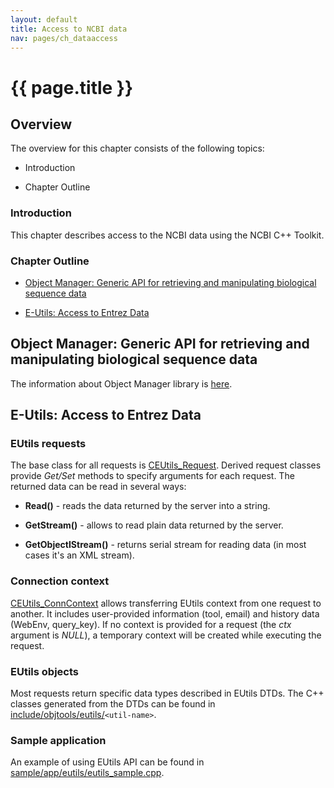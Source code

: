 ```yaml
---
layout: default
title: Access to NCBI data
nav: pages/ch_dataaccess
---
```



{{ page.title }}
======================================

Overview
--------

The overview for this chapter consists of the following topics:

-   Introduction

-   Chapter Outline

### Introduction

This chapter describes access to the NCBI data using the NCBI C++ Toolkit.

### Chapter Outline

-   [Object Manager: Generic API for retrieving and manipulating biological sequence data](#ch_dataaccess.Object_Manager)

-   [E-Utils: Access to Entrez Data](#ch_dataaccess.EUtils_Access_to_Ent)

<a name="ch_dataaccess.Object_Manager"></a>

Object Manager: Generic API for retrieving and manipulating biological sequence data
------------------------------------------------------------------------------------

The information about Object Manager library is [here](ch_objmgr.html).

<a name="ch_dataaccess.EUtils_Access_to_Ent"></a>

E-Utils: Access to Entrez Data
------------------------------

<a name="ch_dataaccess.EUtils_requests"></a>

### EUtils requests

The base class for all requests is [CEUtils\_Request](https://www.ncbi.nlm.nih.gov/IEB/ToolBox/CPP_DOC/lxr/ident?i=CEUtils_Request). Derived request classes provide *Get/Set* methods to specify arguments for each request. The returned data can be read in several ways:

-   ******Read()****** - reads the data returned by the server into a string.

-   ******GetStream()****** - allows to read plain data returned by the server.

-   ******GetObjectIStream()****** - returns serial stream for reading data (in most cases it's an XML stream).

<a name="ch_dataaccess.Connection_context"></a>

### Connection context

[CEUtils\_ConnContext](https://www.ncbi.nlm.nih.gov/IEB/ToolBox/CPP_DOC/lxr/ident?i=CEUtils_ConnContext) allows transferring EUtils context from one request to another. It includes user-provided information (tool, email) and history data (WebEnv, query\_key). If no context is provided for a request (the *ctx* argument is *NULL*), a temporary context will be created while executing the request.

<a name="ch_dataaccess.EUtils_objects"></a>

### EUtils objects

Most requests return specific data types described in EUtils DTDs. The C++ classes generated from the DTDs can be found in [include/objtools/eutils/](https://www.ncbi.nlm.nih.gov/IEB/ToolBox/CPP_DOC/lxr/source/include/objtools/eutils)`<util-name>`.

<a name="ch_dataaccess.Sample_application"></a>

### Sample application

An example of using EUtils API can be found in [sample/app/eutils/eutils\_sample.cpp](https://www.ncbi.nlm.nih.gov/IEB/ToolBox/CPP_DOC/lxr/source/src/sample/app/eutils/eutils_sample.cpp).


